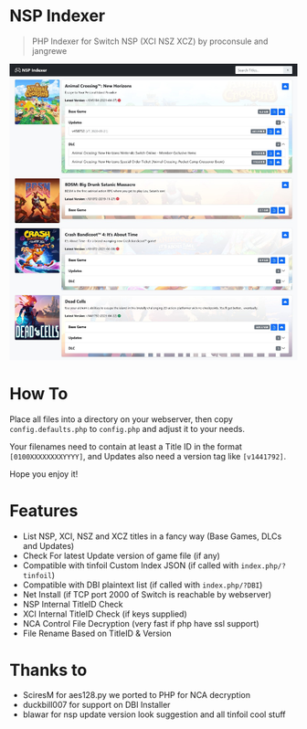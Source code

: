 # NSP Indexer
> PHP Indexer for Switch NSP (XCI NSZ XCZ) by proconsule and jangrewe

![Preview](docs/preview.jpg)

# How To

Place all files into a directory on your webserver, then copy `config.defaults.php` to `config.php` and adjust it to your needs.

Your filenames need to contain at least a Title ID in the format `[0100XXXXXXXXYYYY]`, and Updates also need a version tag like `[v1441792]`.

Hope you enjoy it!

# Features
- List NSP, XCI, NSZ and XCZ titles in a fancy way (Base Games, DLCs and Updates)
- Check For latest Update version of game file (if any)
- Compatible with tinfoil Custom Index JSON (if called with `index.php/?tinfoil`)
- Compatible with DBI plaintext list (if called with `index.php/?DBI`)
- Net Install (if TCP port 2000 of Switch is reachable by webserver)
- NSP Internal TitleID Check
- XCI Internal TitleID Check (if keys supplied)
- NCA Control File Decryption (very fast if php have ssl support)
- File Rename Based on TitleID & Version

# Thanks to
- SciresM for aes128.py we ported to PHP for NCA decryption
- duckbill007 for support on DBI Installer
- blawar for nsp update version look suggestion and all tinfoil cool stuff
